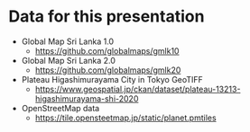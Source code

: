 # Data for this presentation

- Global Map Sri Lanka 1.0
  - https://github.com/globalmaps/gmlk10
- Global Map Sri Lanka 2.0
  - https://github.com/globalmaps/gmlk20
- Plateau Higashimurayama City in Tokyo GeoTIFF
  - https://www.geospatial.jp/ckan/dataset/plateau-13213-higashimurayama-shi-2020
- OpenStreetMap data
  - https://tile.opensteetmap.jp/static/planet.pmtiles
